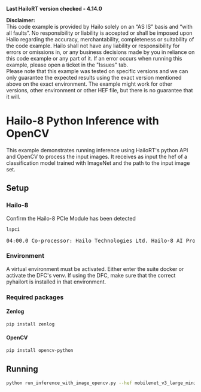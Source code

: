 **Last HailoRT version checked - 4.14.0**

**Disclaimer:** <br />
This code example is provided by Hailo solely on an “AS IS” basis and “with all faults”. No responsibility or liability is accepted or shall be imposed upon Hailo regarding the accuracy, merchantability, completeness or suitability of the code example. Hailo shall not have any liability or responsibility for errors or omissions in, or any business decisions made by you in reliance on this code example or any part of it. If an error occurs when running this example, please open a ticket in the "Issues" tab.<br />
Please note that this example was tested on specific versions and we can only guarantee the expected results using the exact version mentioned above on the exact environment. The example might work for other versions, other environment or other HEF file, but there is no guarantee that it will.


# Hailo-8 Python Inference with OpenCV

This example demonstrates running inference using HailoRT's python API and OpenCV to process the input images. It receives as input the hef of a classification model trained with ImageNet and the path to the input image set.



## Setup

### Hailo-8

Confirm the Hailo-8 PCIe Module has been detected

```bash
lspci
```
<pre id=term>04:00.0 Co-processor: Hailo Technologies Ltd. Hailo-8 AI Processor (rev 01)</pre>


### Environment
A virtual environment must be activated. Either enter the suite docker or activate the DFC's venv. If using the DFC, make sure that the correct pyhailort is installed in that environment.



### Required packages
#### Zenlog
```bash
pip install zenlog
```
#### OpenCV
```bash
pip install opencv-python
```

## Running
```bash
python run_inference_with_image_opencv.py --hef mobilenet_v3_large_minimalistic.hef --input-images ./images/
```
